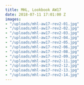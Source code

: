 ```yaml
---
title: MHL, Lookbook AW17
date: 2018-07-11 17:01:00 Z
images:
- "/uploads/mhl-aw17-rev2-01.jpg"
- "/uploads/mhl-aw17-rev2-02.jpg"
- "/uploads/mhl-aw17-rev2-03.jpg"
- "/uploads/mhl-aw17-rev2-04.jpg"
- "/uploads/mhl-aw17-rev2-05.jpg"
- "/uploads/mhl-aw17-rev2-06.jpg"
- "/uploads/mhl-aw17-rev2-08.jpg"
- "/uploads/mhl-aw17-rev2-09.jpg"
- "/uploads/mhl-aw17-rev2-11.jpg"
- "/uploads/mhl-aw17-rev2-12.jpg"
- "/uploads/mhl-aw17-rev2-13.jpg"
- "/uploads/mhl-aw17-rev2-14.jpg"
---
```


